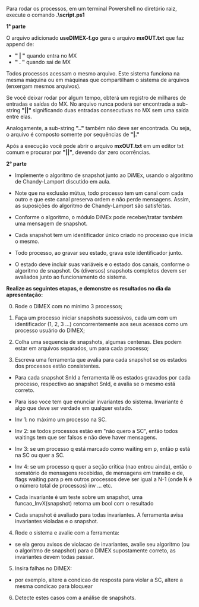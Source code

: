 Para rodar os processos, em um terminal Powershell no diretório raiz, execute o comando **.\script.ps1**

**1° parte**

O arquivo adicionado **useDIMEX-f.go** gera o arquivo **mxOUT.txt** que faz append de:

-   **" | "** quando entra no MX
-   **" . "** quando sai de MX

Todos processos acessam o mesmo arquivo. Este sistema funciona na mesma máquina ou em máquinas que compartilham o sistema de arquivos (enxergam mesmos arquivos).

Se você deixar rodar por algum tempo, obterá um registro de milhares de entradas e saídas do MX. No arquivo nunca poderá ser encontrada a sub-string **"||"** significando duas entradas consecutivas no MX sem uma saída entre elas.

Analogamente, a sub-string **".."** também não deve ser encontrada. Ou seja, o arquivo é composto somente por sequências de **"|."**

Após a execução você pode abrir o arquivo **mxOUT.txt** em um editor txt comum e procurar por **"||"**, devendo dar zero ocorrências.

**2° parte**

- Implemente o algoritmo de snapshot junto ao DiMEx, usando o algoritmo de Chandy-Lamport discutido em aula.

- Note que na exclusão mútua, todo processo tem um canal com cada outro e que este canal preserva ordem e não perde mensagens. Assim, as suposições do algoritmo de Chandy-Lamport são satisfeitas.

- Conforme o algoritmo, o módulo DiMEx pode receber/tratar também uma mensagem de snapshot.

- Cada snapshot tem um identificador único criado no processo que inicia o mesmo.   

- Todo processo, ao gravar seu estado, grava este identificador junto.

- O estado deve incluir suas variáveis e o estado dos canais, conforme o algoritmo de snapshot. Os (diversos) snapshots completos devem ser avaliados junto ao funcionamento do sistema.

**Realize as seguintes etapas, e demonstre os resultados no dia da apresentação:**

0) Rode o DIMEX com no mínimo 3 processos;

1) Faça um processo iniciar snapshots sucessivos, cada um com um identificador (1, 2, 3 ...) concorrentemente aos seus acessos como um processo usuário do DIMEX;

2) Colha uma sequencia de snapshots, algumas centenas. Eles podem estar em arquivos separados, um para cada processo;

3) Escreva uma ferramenta que avalia para cada snapshot se os estados dos processos estão consistentes.

- Para cada snapshot SnId a ferramenta lê os estados gravados por cada processo, respectivo ao snapshot SnId, e avalia se o mesmo está correto.

- Para isso voce tem que enunciar invariantes do sistema. Invariante é algo que deve ser verdade em qualquer estado.

- Inv 1: no máximo um processo na SC.
- Inv 2: se todos processos estão em "não quero a SC", então todos waitings tem que ser falsos e não deve haver mensagens.
- Inv 3: se um processo q está marcado como waiting em p, então p está na SC ou quer a SC.
- Inv 4: se um processo q quer a seção crítica (nao entrou ainda), então o somatório de mensagens recebidas, de mensagens em transito e de, flags waiting para p em outros processos deve ser igual a N-1 (onde N é o número total de processos) inv ... etc.

- Cada invariante é um teste sobre um snapshot, uma funcao_InvX(snapshot) retorna um bool com o resultado
- Cada snapshot é avaliado para todas invariantes. A ferramenta avisa invariantes violadas e o snapshot.

4) Rode o sistema e avalie com a ferramenta:
- se ela gerou avisos de violacao de invariantes, avalie seu algoritmo (ou o algoritmo de snapshot) para o DIMEX supostamente correto, as invariantes devem todas passar.

5) Insira falhas no DIMEX:
- por exemplo, altere a condicao de resposta para violar a SC, altere a mesma condicao para bloquear

6) Detecte estes casos com a análise de snapshots.

